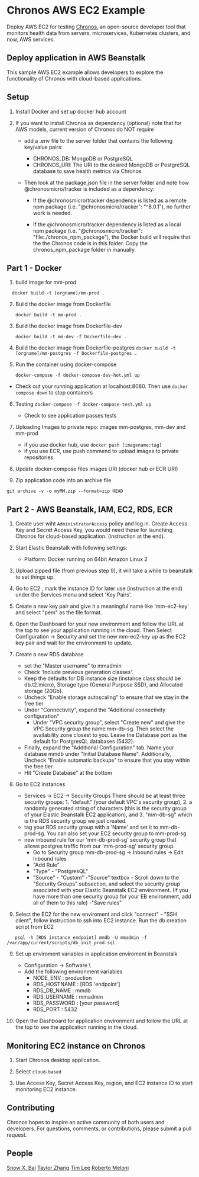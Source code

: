 # Chronos AWS EC2 Example

Deploy AWS EC2 for testing [Chronos](https://github.com/open-source-labs/Chronos), an open-source developer tool that monitors health data from servers, microservices, Kubernetes clusters, and now, AWS services.

## Deploy application in AWS Beanstalk 

This sample AWS EC2 example allows developers to explore the functionality of Chronos with cloud-based applications.

## Setup

1. Install Docker and set up docker hub account

2. If you want to install Chronos as dependency (optional)
   note that for AWS models, current version of Chronos do NOT require 
   - add a .env file to the server folder that contains the following key/value pairs:

      - CHRONOS_DB: MongoDB or PostgreSQL
      - CHRONOS_URI: The URI to the desired MongoDB or PostgreSQL database to save health metrics via Chronos
   - Then look at the package.json file in the server folder and note how @chronosmicro/tracker is included as a dependency:

      - If the @chronosmicro/tracker dependency is listed as a remote npm package (i.e. "@chronosmicro/tracker": "^8.0.1"), no further work is needed.

      - If the @chronosmicro/tracker dependency is listed as a local npm package (i.e. "@chronosmicro/tracker": "file:./chronos_npm_package"), the Docker build will require that the the Chronos code is in this folder. Copy the chronos_npm_package folder in manually.



## Part 1 - Docker

1. build image for mm-prod
```
  docker build -t [orgname]/mm-prod .
```
2. Build the docker image from Dockerfile

   `docker build -t mm-prod .`

3. Build the docker image from Dockerfile-dev

   `docker build -t mm-dev -f Dockerfile-dev .`

4.  Build the docker image from Dockerfile-postgres
  `docker build -t [orgname]/mm-postgres -f Dockerfile-postgres .`


5. Run the container using docker-compose

   `docker-compose -f docker-compose-dev-hot.yml up`

- Check out your running application at localhost:8080. Then use `docker compose down` to stop containers

6. Testing
 `docker-compose -f docker-compose-test.yml up`
   - Check to see application passes tests

7. Uploading Images to private repo: images mm-postgres, mm-dev and mm-prod
   - if you use docker hub, use `docker push [imagename:tag]`
   - if you use ECR, use push commend to upload images to private repositories.

8. Update docker-compose files images URI (docker hub or ECR URI)

9. Zip application code into an archive file
```
git archive -v -o myMM.zip --format=zip HEAD
```

## Part 2 - AWS Beanstalk, IAM, EC2, RDS, ECR

1. Create user wiht `AdministratorAccess` policy and log in. Create Access Key and Secret Access Key, you would need these for launching Chronos for cloud-based application. (instruction at the end).

2. Start Elastic Beanstalk with following settings:
   - Platform: Docker running on 64bit Amazon Linux 2
   
3. Upload zipped file (from previous step 9), it will take a while to beanstalk to set things up.

4. Go to EC2 , mark the instance ID for later use (instruction at the end) under the Services menu and select 'Key Pairs'.

5. Create a new key pair and give it a meaningful name like 'mm-ec2-key' and select "pem" as the file format.

6. Open the Dashboard for your new environment and follow the URL at the top to see your application running in the cloud. Then Select Configuration -> Security and set the new mm-ec2-key up as the EC2 key pair and wait for the environment to update.


7. Create a new RDS database
   - set the "Master username" to mmadmin
   - Check 'Include previous generation classes'. 
   - Keep the defaults for DB instance size (instance class should be db.t2.micro), Storage type (General Purpose SSD), and Allocated storage (20Gb).
   - Uncheck "Enable storage autoscaling" to ensure that we stay in the free tier
   - Under "Connectivity", expand the "Additional connectivity configuration"
      - Under "VPC security group", select "Create new" and give the VPC Security group the name mm-db-sg. Then select the availability zone closest to you. Leave the Database port as the default for PostgresQL databases (5432).
   - Finally, expand the "Additional Configuration" tab. Name your database mmdb under "Initial Database Name". Additionally, Uncheck "Enable automatic backups" to ensure that you stay within the free tier.
   - Hit "Create Database" at the bottom

7. Go to EC2 instances
   - Services -> EC2 -> Security Groups There should be at least three security groups: 1. "default" (your default VPC's security group), 2. a randomly generated string of characters (this is the security group of your Elastic Beanstalk EC2 application), and 3. "mm-db-sg" which is the RDS security group we just created.
   - tag your RDS security group with a 'Name' and set it to mm-db-prod-sg. You can also set your EC2 security group to mm-prod-sg
   - new inbound rule for our 'mm-db-prod-sg' security group that allows postgres traffic from our 'mm-prod-sg' security group.
      - Go to Security group mm-db-prod-sg -> Inbound rules -> Edit Inbound rules
      - "Add Rule"
      - "Type" - "PostgresQL"
      - "Source" - "Custom" 
      -"Source" textbox - Scroll down to the "Security Groups" subsection, and select the security group associated with your Elastic Beanstalk EC2 environment. (If you have more than one security group for your EB environment, add all of them to this rule)
      -"Save rules"

8. Select the EC2 for the new enviroment and click "connect" - "SSH client", follow instruction to ssh into EC2 instance. Run the db creation script from EC2
```
   psql -h [RDS instance endpoint] mmdb -U mmadmin -f /var/app/current/scripts/db_init_prod.sql
```

9. Set up enviroment variables in application enviroment in Beanstalk
   - Configuration -> Software \
   - Add the following environment variables
      - NODE_ENV : production
      - RDS_HOSTNAME : [RDS 'endpoint']
      - RDS_DB_NAME : mmdb
      - RDS_USERNAME : mmadmin
      - RDS_PASSWORD : [your password]
      - RDS_PORT : 5432

10. Open the Dashboard for application environment and follow the URL at the top to see the application running in the cloud. 

## Monitoring EC2 instance on Chronos

1. Start Chronos desktop application.

2. Select `cloud-based`

3. Use Access Key, Secret Access Key, region, and EC2 instance ID to start monitoring EC2 instance. 

## Contributing
Chronos hopes to inspire an active community of both users and developers. For questions, comments, or contributions, please submit a pull request.

## People
[Snow X. Bai](https://github.com/xueapp)
[Taylor Zhang](https://github.com/taylrzhang)
[Tim Lee](https://github.com/timlee12)
[Roberto Meloni ](https://github.com/RobertoRueMeloni)



